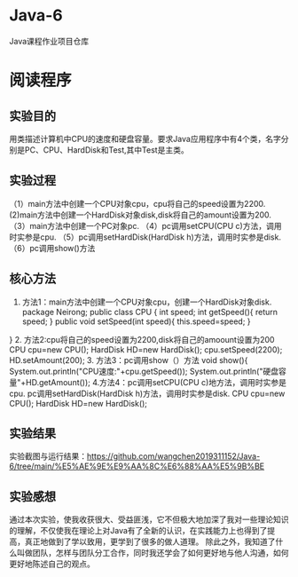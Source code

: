 # Java-6
Java课程作业项目仓库

# 阅读程序

## 实验目的
用类描述计算机中CPU的速度和硬盘容量。要求Java应用程序中有4个类，名字分别是PC、CPU、HardDisk和Test,其中Test是主类。


## 实验过程
（1）main方法中创建一个CPU对象cpu，cpu将自己的speed设置为2200.
 (2)main方法中创建一个HardDisk对象disk,disk将自己的amount设置为200.
（3）main方法中创建一个PC对象pc.
（4）pc调用setCPU(CPU c)方法，调用时实参是cpu.
（5）pc调用setHardDisk(HardDisk h)方法，调用时实参是disk.
（6）pc调用show()方法



## 核心方法
1. 方法1：main方法中创建一个CPU对象cpu，创建一个HardDisk对象disk.
package Neirong;
public class CPU {
	int speed;
	int getSpeed(){
		return speed;
	}
	public void setSpeed(int speed){
		this.speed=speed;
	}
	
}
2. 方法2:cpu将自己的speed设置为2200,disk将自己的amoount设置为200
CPU cpu=new CPU();
		HardDisk HD=new HardDisk();
		cpu.setSpeed(2200);
    HD.setAmount(200);
3. 方法3：pc调用show（）方法
void show(){
	 System.out.println("CPU速度:"+cpu.getSpeed());
	 System.out.println("硬盘容量"+HD.getAmount());
4.方法4：pc调用setCPU(CPU c)地方法，调用时实参是cpu.
        pc调用setHardDisk(HardDisk h)方法，调用时实参是disk.
CPU cpu=new CPU();
		HardDisk HD=new HardDisk();


## 实验结果
实验截图与运行结果：https://github.com/wangchen2019311152/Java-6/tree/main/%E5%AE%9E%E9%AA%8C%E6%88%AA%E5%9B%BE



## 实验感想
通过本次实验，使我收获很大、受益匪浅，它不但极大地加深了我对一些理论知识的理解，不仅使我在理论上对Java有了全新的认识，在实践能力上也得到了提高，真正地做到了学以致用，更学到了很多的做人道理。
除此之外，我知道了什么叫做团队，怎样与团队分工合作，同时我还学会了如何更好地与他人沟通，如何更好地陈述自己的观点。
